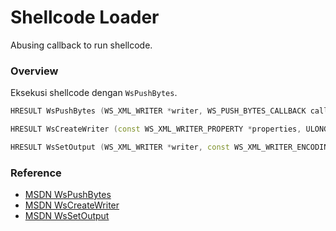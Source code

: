 # Shellcode Loader

Abusing callback to run shellcode.

### Overview

Eksekusi shellcode dengan `WsPushBytes`.

```c++
HRESULT WsPushBytes (WS_XML_WRITER *writer, WS_PUSH_BYTES_CALLBACK callback, void *callbackState, WS_ERROR *error);

HRESULT WsCreateWriter (const WS_XML_WRITER_PROPERTY *properties, ULONG propertyCount, WS_XML_WRITER **writer, WS_ERROR *error);

HRESULT WsSetOutput (WS_XML_WRITER *writer, const WS_XML_WRITER_ENCODING *encoding, const WS_XML_WRITER_OUTPUT *output, const WS_XML_WRITER_PROPERTY *properties, ULONG propertyCount, WS_ERROR *error);
```

### Reference 

- [MSDN WsPushBytes](https://docs.microsoft.com/en-us/windows/win32/api/webservices/nf-webservices-wspushbytes)
- [MSDN WsCreateWriter](https://docs.microsoft.com/en-us/windows/win32/api/webservices/nf-webservices-wscreatewriter)
- [MSDN WsSetOutput](https://docs.microsoft.com/en-us/windows/win32/api/webservices/nf-webservices-wssetoutput)